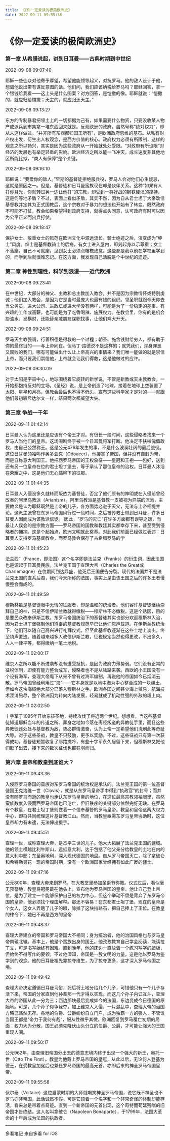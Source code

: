 ```yaml
---
title: 《《你一定爱读的极简欧洲史》
date: 2022-09-11 09:55:58
---
```

# 《你一定爱读的极简欧洲史》



### 第一章 从希腊说起，讲到日耳曼——古典时期到中世纪

2022-09-08 09:07:40

耶稣一些徒众对他寄予厚望，希望他能领导起义，对抗罗马。他的敌人设计于他，想骗他说出带有谋反意图的话。他们问，我们应该纳税给罗马吗？耶稣回答，拿一个银钱给我看——这上头是什么图案？对方回答，是恺撒的像。耶稣就说：“恺撒的，就应归给恺撒；天主的，就应归还天主。”

2022-09-08 09:13:27

东方的专制暴君把领土上的一切都据为己有，如果需要什么物资，只要没收某人物产或派兵到市集拿一堆东西回来就是。反观欧洲的政府，虽然号称“绝对权力”，却从未这样做过。“并非所有东西都归国王所有”，是欧洲政府思维的基石。从私有财产权出发，衍生出人权观念，是西方价值的核心。政府权力必须有所限制，这样的观念之所以勃兴，其实是因为这些政府从一开始就处处受限。“对政府有所设限”对经济的发展也有举足轻重的影响。欧洲经济之所以能一飞冲天，成长速度非其他地区所能比拟，“商人有保障”是个关键。

2022-09-08 09:16:10

耶稣说：“要爱你的敌人。”早期的基督徒拒绝服兵役，罗马人会对他们心生疑忌，这就是原因之一。但是，基督徒和日耳曼蛮族现在却是伙伴关系。这种“如果有人打你耳光，你就转过另一边让他打”的宗教，却受到一群好战的钢铁硬汉的撑持，这是何等地矛盾？不过，表面上看似矛盾，其实不然，因为自从君士坦丁大帝改信基督教并定其为正式国教后，这个宗教对于暴力的想法也开始有了转变。既然政府不可能不打仗，教会如果希望得到政府支持，就得点头同意，认可政府有时可以因为公平正义而出兵打仗。

2022-09-08 09:18:47

保护女士、敬重女士的风范在欧洲文化中源远流长。骑士绝迹之后，演变成为“绅士”风度。绅士是基督教骑士的后裔，有女士进入屋内，即刻起身以示尊重；女士不落座，自己不可就座，见到女士必须点帽檐致意。这些都是我以前在学校里学到的，而学到后就很难忘记。在这方面，我发现自己活脱是个中世纪的遗迹。



### 第二章 神性到理性，科学到浪漫——近代欧洲

2022-09-08 09:23:41

在中世纪，大部分的神父、主教和总主教加入教会，并不是因为宗教情怀或特别虔诚；他们加入教会，是因为它是当时最庞大也最有钱的组织。领圣职就跟今天你去当公务员、进大公司、进政坛或进大学没有两样，可能是为了一份稳定的差事、有兴趣的工作或高薪，也可能是为了吃香喝辣、施展权力。在教会里，你有的是机会捞油水、发横财，还能替亲戚朋友谋职找事，让他们鸡犬升天。

2022-09-08 09:24:51

罗马天主教强调，行善积德是得救的一个过程；朝圣、施舍钱财给穷人，都有助于你的最终目的——与上帝同在。但马丁·路德说不是这样的；就凭我们，浑身罪恶又腐败的我们，哪有可能做出什么让上帝高兴的事情来？我们唯一能做的就是崇信上帝，而只要我们崇信他，上帝就会让我们得救，这是他做过的应许。

2022-09-08 09:30:09

对于太阳是宇宙中心，地球围绕着它旋转的新学说，不管是新教或天主教教会，一开始都抱持反对的立场。《圣经》说，是上帝创造了地球，接着在地球上空装置了太阳、星星和月亮，但教会最后也不得不低头，宣布这些科学家才是对的——就跟他们最初驳斥达尔文一样，结果两次都威望大失。



### 第三章 争战一千年

2022-09-11 01:42:14

日耳曼人认为这里还是应该有个帝王才对。有很长一段时间，这些侵略者找来一个罗马人当他们的皇帝。这场闹剧终于被一个日耳曼将军打断。他决定不扶植傀儡政权，由自己公然称王。这是公元476年发生的事，不是什么波澜壮阔的最后战役。这位日耳曼领袖叫作奥多亚克（Odoacer），他接掌了帝国，但并没有自封为帝，而是自称意大利国王。他把西罗马帝国的王权象征——皇冠和王袍——包好，送到还有另一位皇帝在位的君士坦丁堡去，等于承认了那位皇帝的治权。日耳曼人沐浴在荣耀之中，这是他们无心插柳下的征服。

2022-09-11 01:44:35

日耳曼人入侵没多久就转而皈依为基督徒，否定了他们原有的神明或在入侵前曾经改奉的阿里乌教派（Arianism）。阿里乌教派是基督教一支被视为异端的流派，主要教义是认为耶稣既然是上帝的儿子，各方面势必逊于天父，无法与上帝相提并论。这派主张曾在东罗马帝国风行过一段时间，之后被传教士带到日耳曼，许多日耳曼人因而成为该教派信徒。
因此，“罗马的灭亡”在许多方面都有误导之嫌，而最让人误会的是宗教方面——罗马帝国的国教和教廷其实都幸存下来，甚至受到侵略者的拥抱。这是个起始点，欧洲文明就此奠基。对此我们前面已经做过表述：日耳曼人支持罗马基督教会，而罗马教会保存了古希腊罗马的学

2022-09-11 01:45:23

法兰西”（France，即法国）这个名字即是法兰克（Franks）的衍生词，因此法国也是源起于日耳曼民族。法兰克王国于查理大帝（Charles the Great或Charlemagne）在位期间到达鼎盛，他死后王国便告分裂。现代的法国并不是法兰克王国的直系后裔，我们今天所称的法国，事实上是由该王国之后的许多王者慢慢整合而成的。

2022-09-11 01:49:59

穆斯林虽是基督徒眼中无情的征服者，却是温和的统治者。他们容许基督徒继续崇拜自己的神，只是不信伊斯兰教就得缴税——穆斯林不必缴税。这是个诱因，目的是要民众改奉伊斯兰教。东罗马帝国统治下的基督徒其实也部分欢迎穆斯林入治，因为君士坦丁堡强制他们遵奉的基督教规范早已让他们怨声载道。在伊斯兰教统治下，他们可以随自己高兴进行礼拜仪式，但至此基督教逐渐在这些土地上淡出，终至销声匿迹。随着越来越多人改信伊斯兰教，征税规定当然也得更改，不出多久，人人一律平等，都得缴纳一笔土地税。

2022-09-11 02:00:17

维京人之所以能不断进袭却没有遭受抵抗，是因为政府力薄势弱。它们没有正常的征税体制，即使有能力整合成军，侵略者也不是从陆路来袭。西欧的小王国没有一个设有海军，查理大帝麾下从来不曾有过海军编制，再说他的帝国如今已烟消云散。罗马帝国曾经利用过“海”——它本身就是以地中海为中心整合成的一块疆土，但如今这块海域绝大部分已落入穆斯林之手。欧洲各国之间甚少海上贸易，航海技术湮消殆尽，整个欧洲因为转向内陆发展，轻易就成了机动性强的外敌的俎上肉。

2022-09-11 02:02:50

十字军于1095年开始东征圣地，持续攻伐了将近两个世纪。想想看，当这些基督徒知道耶稣当年的传道之所、葬身之地如今落在离经叛道的异教徒手里，而且这些异教徒还处处与基督教为敌，势必群情激奋，认为上帝一定希望他们洗刷此等奇耻大辱。对于这些圣战，教皇不只鼓励，更予以奖励。不过，这些征战只有第一次获得成功。基督徒短暂收复了耶路撒冷，有些十字军永久居留下来，但穆斯林又把他们赶了出去，接下来的数次征伐也都铩羽而归。



### 第六章 皇帝和教皇到底谁大？

2022-09-11 09:43:36

入侵西罗马帝国的蛮族对东罗马帝国的统治权是承认的。法兰克王国的第一位基督徒国王克洛维一世（Clovis），就是从东罗马皇帝手中得到“执政官”的封号；而并没有随罗马而逝的教皇也承认东罗马皇帝的地位，在这位最高宗教领袖眼里，虽然蛮族数度入侵而西罗马帝国也已沦亡，但旧秩序的关键部分依然完好无缺。在罗马有个教皇，在君士坦丁堡则住着一个信奉基督的罗马皇帝。教皇和皇帝这两大权力中心，即将共同统理这片基督教江山。然而，当教皇亟需东罗马皇帝协助时，这位皇帝却力有未逮，无法伸出援手。

2022-09-11 09:45:51

查理一世，或称查理大帝，是丕平三世的儿子。他大大拓展了法兰克王国的疆域。他的领土横越比利牛斯山，远抵意大利，达于包括了他父亲分给教皇的土地在内的意大利中部；东至奥地利，深入现代德国的地盘。自从罗马帝国灭亡，除了拿破仑和希特勒昙花一现的帝国时期，没有一个欧洲国家曾经拥有如此广袤的疆土。

2022-09-11 09:47:16

公元800年，查理大帝来到罗马，在大教堂里参加圣诞节弥撒。仪式过后，看似毫无预警地，教皇将冠冕戴在他头上，宣布他为罗马帝国的皇帝。他让自己登上帝位，是为了建立一个能够保护自己的权力中心，但这个举动不啻是背弃了东罗马帝国的皇帝，他必须找个理由解释。那还不容易！在东都君士坦丁堡，现在的皇帝是个女人，这女人弄瞎了儿子的眼，除掉了这块挡路石，把自己捧上了王位。在教皇的律令下，她已不再是西方的皇帝

2022-09-11 09:48:37

查理大帝建立的帝国和罗马帝国大不相同；身为统治者，他的治国风格也与罗马皇帝南辕北辙。基本上，他是个蛮族出身的国王。他孜孜教育自己学会阅读，能读拉丁文，可是书写始终有困难。直到晚年，他的床边一直放着一个练习写字的蜡板，但始终不得写作的要领。不过他深知，帝国是一股文明的力量，这是他以罗马为鉴学到的观念。他的日耳曼祖先靠掠夺维生，为了掠夺更多，这才深入罗马帝国之境。

2022-09-11 09:49:42

查理大帝决定遵循日耳曼习俗，死后将土地分给几个儿子，可惜他只有一个儿子存活下来，帝国的分家直到他孙辈那一代才得以实现。而这几个孙子内讧互斗，查理大帝的帝国从此一分为三；西边那块最后变成如今的法国，东边变成今日德国的原始地。可是，几个孙子你争我夺，加上维京人入侵，一片混乱中，查理大帝的治国方略已荡然无存。各地的伯爵、公爵纷纷自立门户，成为独霸一方的强人，不管谁当国王都是“帝力于我何有哉”，服从性微乎其微。欧洲回复到罗马覆亡初期的局面：权力大为分散，国王必须先降伏山头分立的伯爵、公爵，才可能让强大的王国重现人间。

2022-09-11 09:50:17

公元962年，由查理旧帝国分出去的德意志境内终于出现一个强大的新王，奥托一世（Otto The First）。教皇为他戴上罗马帝国的皇冠，从此以后，无论何人登基为德王，在受教皇加冕后也兼任罗马帝国的最高元首，亦即后来的神圣罗马帝国皇帝。

2022-09-11 09:55:58

伏尔泰（Voltaire）这位启蒙时期的大师就嘲笑神圣罗马帝国，说它既不神圣也不罗马亦非帝国，此话诚然不假，可是它顶着一个名字和一个非常奇怪的体制却能存活，看来总是带着点奇迹。直到一个新帝国的元首出现，这个奇特而苟延残喘的旧帝国才告终结。这人名叫拿破仑（Napoleon Bonaparte），于1799年，法国大革命的十年后成为法国的执政者。

------

多看笔记 来自多看 for iOS

